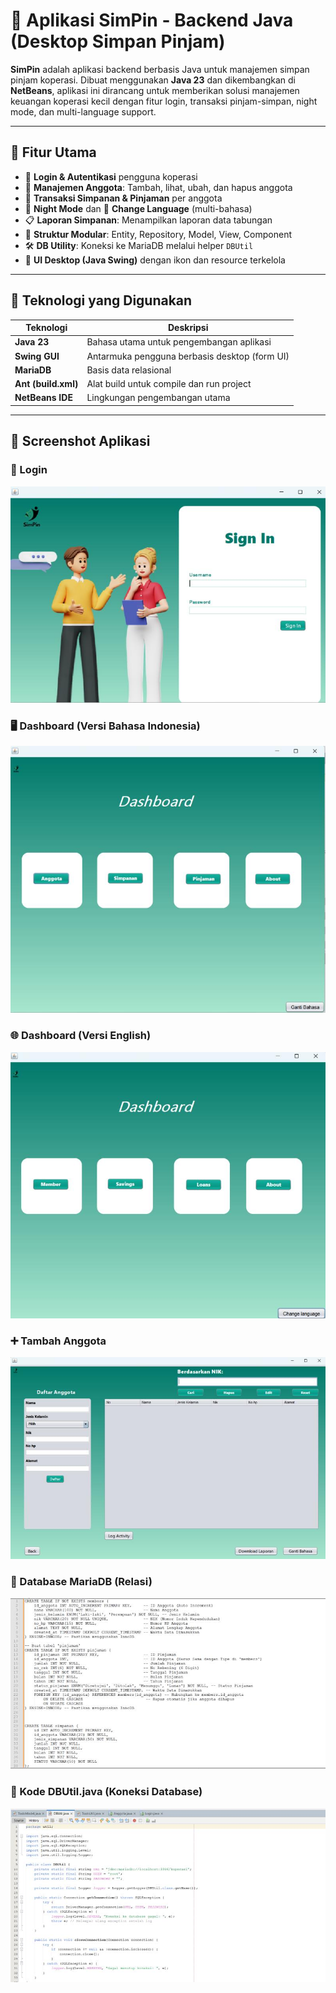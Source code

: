 # 💼 Aplikasi SimPin - Backend Java (Desktop Simpan Pinjam)

**SimPin** adalah aplikasi backend berbasis Java untuk manajemen simpan pinjam koperasi. Dibuat menggunakan **Java 23** dan dikembangkan di **NetBeans**, aplikasi ini dirancang untuk memberikan solusi manajemen keuangan koperasi kecil dengan fitur login, transaksi pinjam-simpan, night mode, dan multi-language support.

---

## 🚀 Fitur Utama

- 🔐 **Login & Autentikasi** pengguna koperasi
- 👥 **Manajemen Anggota**: Tambah, lihat, ubah, dan hapus anggota
- 💸 **Transaksi Simpanan & Pinjaman** per anggota
- 🌙 **Night Mode** dan 🔁 **Change Language** (multi-bahasa)
- 📋 **Laporan Simpanan**: Menampilkan laporan data tabungan
- 📁 **Struktur Modular**: Entity, Repository, Model, View, Component
- 🛠️ **DB Utility**: Koneksi ke MariaDB melalui helper `DBUtil`
- 🎨 **UI Desktop (Java Swing)** dengan ikon dan resource terkelola

---

## 🧱 Teknologi yang Digunakan

| Teknologi        | Deskripsi                                    |
|------------------|----------------------------------------------|
| **Java 23**       | Bahasa utama untuk pengembangan aplikasi     |
| **Swing GUI**     | Antarmuka pengguna berbasis desktop (form UI)|
| **MariaDB**       | Basis data relasional                       |
| **Ant (build.xml)**| Alat build untuk compile dan run project   |
| **NetBeans IDE**  | Lingkungan pengembangan utama               |

---

## 📸 Screenshot Aplikasi

### 🔑 Login
![Login](./images/login.jpeg)

### 🖥️ Dashboard (Versi Bahasa Indonesia)
![Dashboard](./images/dashboard.jpeg)

### 🌐 Dashboard (Versi English)
![Dashboard English](./images/dashboard%20versi%20english.jpeg)

### ➕ Tambah Anggota
![Tambah Member](./images/tambah%20member.jpeg)

### 🧠 Database MariaDB (Relasi)
![Database](./images/database.jpeg)

### 🔧 Kode DBUtil.java (Koneksi Database)
![DBUtil](./images/DButil.jpeg)
